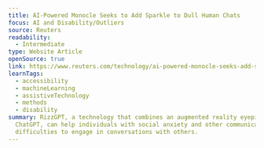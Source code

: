 ```yaml
---
title: AI-Powered Monocle Seeks to Add Sparkle to Dull Human Chats
focus: AI and Disability/Outliers
source: Reuters
readability:
  - Intermediate
type: Website Article
openSource: true
link: https://www.reuters.com/technology/ai-powered-monocle-seeks-add-sparkle-dull-human-chats-2023-05-25/
learnTags:
  - accessibility
  - machineLearning
  - assistiveTechnology
  - methods
  - disability
summary: RizzGPT, a technology that combines an augmented reality eyepiece with
  ChatGPT, can help individuals with social anxiety and other communicative
  difficulties to engage in conversations with others.
---
```

